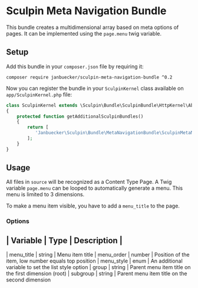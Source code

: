 # Sculpin Meta Navigation Bundle

This bundle creates a multidimensional array based on meta options of pages. It can be implemented using the `page.menu` twig variable.

## Setup

Add this bundle in your `composer.json` file by requiring it:

```
composer require janbuecker/sculpin-meta-navigation-bundle ^0.2
```

Now you can register the bundle in your `SculpinKernel` class available on `app/SculpinKernel.php` file:

```php
class SculpinKernel extends \Sculpin\Bundle\SculpinBundle\HttpKernel\AbstractKernel
{
    protected function getAdditionalSculpinBundles()
    {
        return [
           'Janbuecker\Sculpin\Bundle\MetaNavigationBundle\SculpinMetaNavigationBundle'
        ];
    }
}
```

## Usage

All files in `source` will be recognized as a Content Type Page. A Twig variable `page.menu` can be looped to automatically generate a menu. This menu is limited to 3 dimensions.

To make a menu item visible, you have to add a `menu_title` to the page.

### Options

| Variable | Type | Description |
-----------------------------
| menu_title | string | Menu item title 
| menu_order | number | Position of the item, low number equals top position
| menu_style | enum   | An additional variable to set the list style option
| group      | string | Parent menu item title on the first dimension (root)
| subgroup   | string | Parent menu item title on the second dimension
